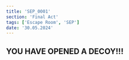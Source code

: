 ```yaml
---
title: 'SEP_0001'
section: 'Final Act'
tags: ['Escape Room', 'SEP']
date: '30.05.2024'
---
```


## YOU HAVE OPENED A DECOY!!!

